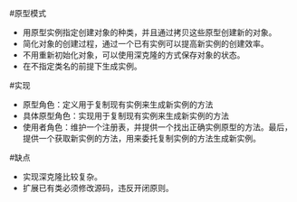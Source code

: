 #原型模式
- 用原型实例指定创建对象的种类，并且通过拷贝这些原型创建新的对象。
- 简化对象的创建过程，通过一个已有实例可以提高新实例的创建效率。
- 不用重新初始化对象，可以使用深克隆的方式保存对象的状态。
- 在不指定类名的前提下生成实例。

#实现
- 原型角色：定义用于复制现有实例来生成新实例的方法
- 具体原型角色：实现用于复制现有实例来生成新实例的方法
- 使用者角色：维护一个注册表，并提供一个找出正确实例原型的方法。最后，提供一个获取新实例的方法，用来委托复制实例的方法生成新实例。


#缺点
- 实现深克隆比较复杂。
- 扩展已有类必须修改源码，违反开闭原则。

